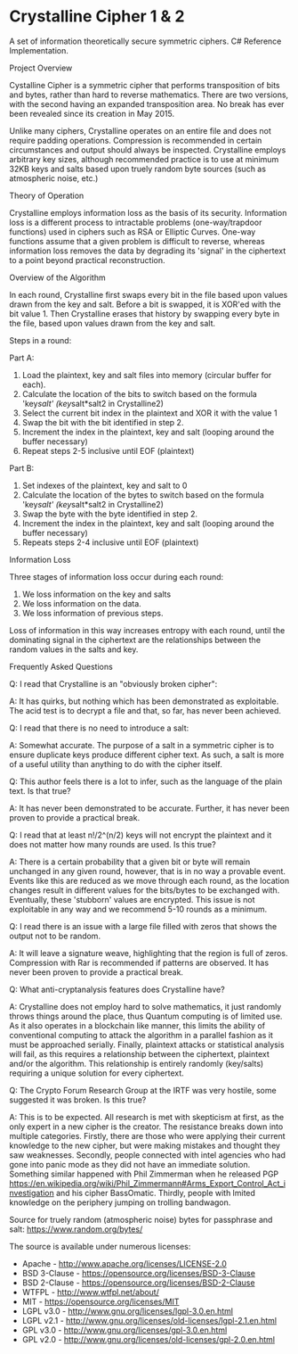 # Crystalline Cipher 1 & 2

A set of information theoretically secure symmetric ciphers. C# Reference Implementation.

Project Overview

Cystalline Cipher is a symmetric cipher that performs transposition of bits and bytes, rather than hard to reverse mathematics. There are two versions, with the second having an expanded transposition area.  No break has ever been revealed since its creation in May 2015.

Unlike many ciphers, Crystalline operates on an entire file and does not require padding operations. Compression is recommended in certain circumstances and output should always be inspected.  Crystalline employs arbitrary key sizes, although recommended practice is to use at minimum 32KB keys and salts based upon truely random byte sources (such as atmospheric noise, etc.)


Theory of Operation

Crystalline employs information loss as the basis of its security. Information loss is a different process to intractable problems (one-way/trapdoor functions) used in ciphers such as RSA or Elliptic Curves. One-way functions assume that a given problem is difficult to reverse, whereas information loss removes the data by degrading its 'signal' in the ciphertext to a point beyond practical reconstruction.


Overview of the Algorithm

In each round, Crystalline first swaps every bit in the file based upon values drawn from the key and salt. Before a bit is swapped, it is XOR'ed with the bit value 1. Then Crystalline erases that history by swapping every byte in the file, based upon values drawn from the key and salt.

Steps in a round:

Part A:
1. Load the plaintext, key and salt files into memory (circular buffer for each).
2. Calculate the location of the bits to switch based on the formula 'key*salt' (key*salt*salt2 in Crystalline2)
3. Select the current bit index in the plaintext and XOR it with the value 1
4. Swap the bit with the bit identified in step 2.
5. Increment the index in the plaintext, key and salt (looping around the buffer necessary)
6. Repeat steps 2-5 inclusive until EOF (plaintext)

Part B:
1. Set indexes of the plaintext, key and salt to 0
2. Calculate the location of the bytes to switch based on the formula 'key*salt' (key*salt*salt2 in Crystalline2)
3. Swap the byte with the byte identified in step 2.
4. Increment the index in the plaintext, key and salt (looping around the buffer necessary)
5. Repeats steps 2-4 inclusive until EOF (plaintext)


Information Loss

Three stages of information loss occur during each round:

1. We loss information on the key and salts
2. We loss information on the data.
3. We loss information of previous steps.

Loss of information in this way increases entropy with each round, until the dominating signal in the ciphertext are the relationships between the random values in the salts and key.


Frequently Asked Questions

Q: I read that Crystalline is an "obviously broken cipher":

A: It has quirks, but nothing which has been demonstrated as exploitable. The acid test is to decrypt a file and that, so far, has never been achieved.

Q: I read that there is no need to introduce a salt:

A: Somewhat accurate. The purpose of a salt in a symmetric cipher is to ensure duplicate keys produce different cipher text. As such, a salt is more of a useful utility than anything to do with the cipher itself.

Q: This author feels there is a lot to infer, such as the language of the plain text. Is that true?

A: It has never been demonstrated to be accurate.  Further, it has never been proven to provide a practical break.

Q: I read that at least n!/2^(n/2) keys will not encrypt the plaintext and it does not matter how many rounds are used. Is this true?

A: There is a certain probability that a given bit or byte will remain unchanged in any given round, however, that is in no way a provable event. Events like this are reduced as we move through each round, as the location changes result in different values for the bits/bytes to be exchanged with. Eventually, these 'stubborn' values are encrypted. This issue is not exploitable in any way and we recommend 5-10 rounds as a minimum.

Q: I read there is an issue with a large file filled with zeros that shows the output not to be random.

A: It will leave a signature weave, highlighting that the region is full of zeros.  Compression with Rar is recommended if patterns are observed.  It has never been proven to provide a practical break.

Q: What anti-cryptanalysis features does Crystalline have?

A: Crystalline does not employ hard to solve mathematics, it just randomly throws things around the place, thus Quantum computing is of limited use. As it also operates in a blockchain like manner, this limits the ability of conventional computing to attack the algorithm in a parallel fashion as it must be approached serially. Finally, plaintext attacks or statistical analysis will fail, as this requires a relationship between the ciphertext, plaintext and/or the algorithm. This relationship is entirely randomly (key/salts) requiring a unique solution for every ciphertext.

Q: The Crypto Forum Research Group at the IRTF was very hostile, some suggested it was broken. Is this true?

A: This is to be expected. All research is met with skepticism at first, as the only expert in a new cipher is the creator. The resistance breaks down into multiple categories. Firstly, there are those who were applying their current knowledge to the new cipher, but were making mistakes and thought they saw weaknesses. Secondly, people connected with intel agencies who had gone into panic mode as they did not have an immediate solution. Something similar happened with Phil Zimmerman when he released PGP https://en.wikipedia.org/wiki/Phil_Zimmermann#Arms_Export_Control_Act_investigation and his cipher BassOmatic. Thirdly, people with lmited knowledge on the periphery jumping on trolling bandwagon.

Source for truely random (atmospheric noise) bytes for passphrase and salt:
https://www.random.org/bytes/

The source is available under numerous licenses:

* Apache - http://www.apache.org/licenses/LICENSE-2.0
* BSD 3-Clause - https://opensource.org/licenses/BSD-3-Clause
* BSD 2-Clause - https://opensource.org/licenses/BSD-2-Clause
* WTFPL - http://www.wtfpl.net/about/
* MIT - https://opensource.org/licenses/MIT
* LGPL v3.0 - http://www.gnu.org/licenses/lgpl-3.0.en.html
* LGPL v2.1 - http://www.gnu.org/licenses/old-licenses/lgpl-2.1.en.html
* GPL v3.0 - http://www.gnu.org/licenses/gpl-3.0.en.html
* GPL v2.0 - http://www.gnu.org/licenses/old-licenses/gpl-2.0.en.html 
